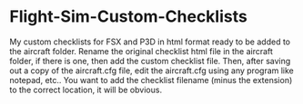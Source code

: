 # Flight-Sim-Custom-Checklists
My custom checklists for FSX and P3D in html format ready to be added to the aircraft folder.
Rename the original checklist html file in the aircraft folder, if there is one, then add the custom checklist file.
Then, after saving out a copy of the aircraft.cfg file, edit the aircraft.cfg using any program like notepad, etc.. You want to add the checklist filename (minus the extension) to the correct location, it will be obvious.
